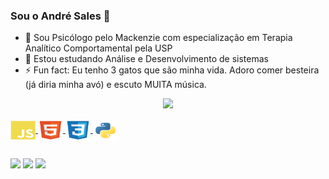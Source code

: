 ### Sou o André Sales 👋

- 🔭 Sou Psicólogo pelo Mackenzie com especialização em Terapia Analítico Comportamental pela USP
- 🌱 Estou estudando Análise e Desenvolvimento de sistemas
- ⚡ Fun fact: Eu tenho 3 gatos que são minha vida. Adoro comer besteira (já diria minha avó) e escuto MUITA música.
<div align="center">
  <a href="https://github.com/asalesg">
  <img height="160em" src="https://github-readme-stats.vercel.app/api?username=asalesg&show_icons=true&theme=unicorn&include_all_commits=true&count_private=true"/>
 
</div>

</div>
  <div style="display: inline_block"><br>
  <img align="center" alt="Rafa-Js" height="30" width="40" src="https://raw.githubusercontent.com/devicons/devicon/master/icons/javascript/javascript-plain.svg">
  <img align="center" alt="Rafa-HTML" height="30" width="40" src="https://raw.githubusercontent.com/devicons/devicon/master/icons/html5/html5-original.svg">
  <img align="center" alt="Rafa-CSS" height="30" width="40" src="https://raw.githubusercontent.com/devicons/devicon/master/icons/css3/css3-original.svg">
  <img align="center" alt="Rafa-Python" height="30" width="40" src="https://raw.githubusercontent.com/devicons/devicon/master/icons/python/python-original.svg">
</div>
  
  ##
  
  <div> 
  <a href="https://instagram.com/asalesg" target="_blank"><img src="https://img.shields.io/badge/-Instagram-%23E4405F?style=for-the-badge&logo=instagram&logoColor=white" target="_blank"></a>
  <a href = "mailto:asalesg@gmail.com"><img src="https://img.shields.io/badge/-Gmail-%23333?style=for-the-badge&logo=gmail&logoColor=white" target="_blank"></a>
  <a href="https://www.linkedin.com/in/asalesg/" target="_blank"><img src="https://img.shields.io/badge/-LinkedIn-%230077B5?style=for-the-badge&logo=linkedin&logoColor=white" target="_blank"></a> 
